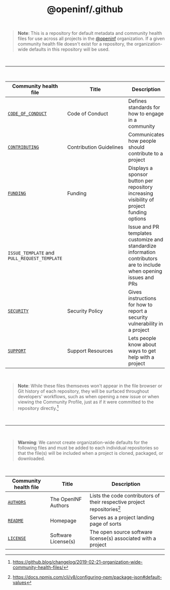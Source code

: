 <div align="center">

# @openinf/.github

</div>

<br />

> **Note**: This is a repository for default metadata and community health files
> for use across all projects in the [@openinf](https://github.com/openinf)
> organization. If a given community health file doesn't exist for a repository,
> the organization-wide defaults in this repository will be used.

<br />

---

<br />

| Community health file                        | Title                        | Description                                                                                                          |
| -------------------------------------------- | ---------------------------- | -------------------------------------------------------------------------------------------------------------------- |
| [`CODE_OF_CONDUCT`]                          | Code&nbsp;of&nbsp;Conduct    | Defines standards for how to engage in a community                                                                   |
| [`CONTRIBUTING`]                             | Contribution&nbsp;Guidelines | Communicates how people should contribute to a project                                                               |
| [`FUNDING`]                                  | Funding                      | Displays a sponsor button per repository increasing visibility of project funding options                            |
| `ISSUE_TEMPLATE` and `PULL_REQUEST_TEMPLATE` |                              | Issue and PR templates customize and standardize information contributors are to include when opening issues and PRs |
| [`SECURITY`]                                 | Security&nbsp;Policy         | Gives instructions for how to report a security vulnerability in a project                                           |
| [`SUPPORT`]                                  | Support&nbsp;Resources       | Lets people know about ways to get help with a project                                                               |

<br />

> **Note**: While these files themseves won't appear in the file browser or Git
> history of each repository, they will be surfaced throughout developers'
> workflows, such as when opening a new issue or when viewing the Community
> Profile, just as if it were committed to the repository directly.[^1]

<br />

---

<br />

> **Warning**: We cannot create organization-wide defaults for the following
> files and must be added to each individual repositories so that the file(s)
> will be included when a project is cloned, packaged, or downloaded.

<br />

| Community health file | Title               | Description                                                              |
| --------------------- | ------------------- | ------------------------------------------------------------------------ |
| [`AUTHORS`]           | The OpenINF Authors | Lists the code contributors of their respective project repositories[^2] |
| [`README`]            | Homepage            | Serves as a project landing page of sorts                                |
| [`LICENSE`]           | Software License(s) | The open source software license(s) associated with a project            |

[^1]:
    https://github.blog/changelog/2019-02-21-organization-wide-community-health-files/

[^2]: https://docs.npmjs.com/cli/v8/configuring-npm/package-json#default-values

[`authors`]:
  https://github.com/openinf/.github/blob/HEAD/AUTHORS.md
  'List of people who have contributed code to this project'
[`code_of_conduct`]:
  https://github.com/openinf/.github/blob/HEAD/CODE_OF_CONDUCT.md
  'Standards for how to engage with this project community'
[`contributing`]:
  https://github.com/openinf/.github/blob/HEAD/CONTRIBUTING.md
  'Contribution guidelines for this project'
[`funding`]:
  https://github.com/openinf/.github/blob/HEAD/FUNDING.md
  'Funding options for this project'
[`license`]:
  https://github.com/openinf/.github/blob/HEAD/LICENSE.md
  'The open source software license(s) associated with this project'
[`readme`]:
  https://github.com/openinf/.github/blob/HEAD/README.md
  'The landing/home page of this project'
[`security`]:
  https://github.com/openinf/.github/blob/HEAD/SECURITY.md
  'Instructions for how to report a security vulnerability with this project'
[`support`]:
  https://github.com/openinf/.github/blob/HEAD/SUPPORT.md
  'Where to get help on this project'
